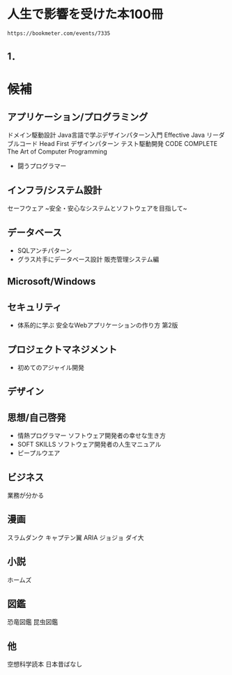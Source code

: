 # 人生で影響を受けた本100冊
    https://bookmeter.com/events/7335
## 1．





# 候補





## アプリケーション/プログラミング
ドメイン駆動設計
Java言語で学ぶデザインパターン入門
Effective Java
リーダブルコード
Head First デザインパターン
テスト駆動開発
CODE COMPLETE
The Art of Computer Programming
* 闘うプログラマー
## インフラ/システム設計
セーフウェア ~安全・安心なシステムとソフトウェアを目指して~
## データベース
* SQLアンチパターン
* グラス片手にデータベース設計 販売管理システム編
## Microsoft/Windows

## セキュリティ
* 体系的に学ぶ 安全なWebアプリケーションの作り方 第2版
## プロジェクトマネジメント
* 初めてのアジャイル開発
## デザイン

## 思想/自己啓発
* 情熱プログラマー ソフトウェア開発者の幸せな生き方
* SOFT SKILLS ソフトウェア開発者の人生マニュアル
* ピープルウエア

## ビジネス
業務が分かる

## 漫画
スラムダンク
キャプテン翼
ARIA
ジョジョ
ダイ大
## 小説
ホームズ
## 図鑑
恐竜図鑑
昆虫図鑑
## 他
空想科学読本
日本昔ばなし

